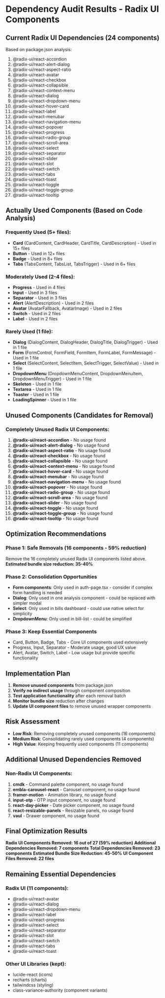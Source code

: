 # Dependency Audit Results - Radix UI Components

## Current Radix UI Dependencies (24 components)
Based on package.json analysis:

1. @radix-ui/react-accordion
2. @radix-ui/react-alert-dialog
3. @radix-ui/react-aspect-ratio
4. @radix-ui/react-avatar
5. @radix-ui/react-checkbox
6. @radix-ui/react-collapsible
7. @radix-ui/react-context-menu
8. @radix-ui/react-dialog
9. @radix-ui/react-dropdown-menu
10. @radix-ui/react-hover-card
11. @radix-ui/react-label
12. @radix-ui/react-menubar
13. @radix-ui/react-navigation-menu
14. @radix-ui/react-popover
15. @radix-ui/react-progress
16. @radix-ui/react-radio-group
17. @radix-ui/react-scroll-area
18. @radix-ui/react-select
19. @radix-ui/react-separator
20. @radix-ui/react-slider
21. @radix-ui/react-slot
22. @radix-ui/react-switch
23. @radix-ui/react-tabs
24. @radix-ui/react-toast
25. @radix-ui/react-toggle
26. @radix-ui/react-toggle-group
27. @radix-ui/react-tooltip

## Actually Used Components (Based on Code Analysis)

### Frequently Used (5+ files):
- **Card** (CardContent, CardHeader, CardTitle, CardDescription) - Used in 15+ files
- **Button** - Used in 12+ files
- **Badge** - Used in 8+ files
- **Tabs** (TabsContent, TabsList, TabsTrigger) - Used in 6+ files

### Moderately Used (2-4 files):
- **Progress** - Used in 4 files
- **Input** - Used in 3 files
- **Separator** - Used in 3 files
- **Alert** (AlertDescription) - Used in 2 files
- **Avatar** (AvatarFallback, AvatarImage) - Used in 2 files
- **Switch** - Used in 2 files
- **Label** - Used in 2 files

### Rarely Used (1 file):
- **Dialog** (DialogContent, DialogHeader, DialogTitle, DialogTrigger) - Used in 1 file
- **Form** (FormControl, FormField, FormItem, FormLabel, FormMessage) - Used in 1 file
- **Select** (SelectContent, SelectItem, SelectTrigger, SelectValue) - Used in 1 file
- **DropdownMenu** (DropdownMenuContent, DropdownMenuItem, DropdownMenuTrigger) - Used in 1 file
- **Skeleton** - Used in 1 file
- **Textarea** - Used in 1 file
- **Toaster** - Used in 1 file
- **LoadingSpinner** - Used in 1 file

## Unused Components (Candidates for Removal)

### Completely Unused Radix UI Components:
1. **@radix-ui/react-accordion** - No usage found
2. **@radix-ui/react-alert-dialog** - No usage found
3. **@radix-ui/react-aspect-ratio** - No usage found
4. **@radix-ui/react-checkbox** - No usage found
5. **@radix-ui/react-collapsible** - No usage found
6. **@radix-ui/react-context-menu** - No usage found
7. **@radix-ui/react-hover-card** - No usage found
8. **@radix-ui/react-menubar** - No usage found
9. **@radix-ui/react-navigation-menu** - No usage found
10. **@radix-ui/react-popover** - No usage found
11. **@radix-ui/react-radio-group** - No usage found
12. **@radix-ui/react-scroll-area** - No usage found
13. **@radix-ui/react-slider** - No usage found
14. **@radix-ui/react-toggle** - No usage found
15. **@radix-ui/react-toggle-group** - No usage found
16. **@radix-ui/react-tooltip** - No usage found

## Optimization Recommendations

### Phase 1: Safe Removals (16 components - 59% reduction)
Remove the 16 completely unused Radix UI components listed above.
**Estimated bundle size reduction: 35-40%**

### Phase 2: Consolidation Opportunities
- **Form components**: Only used in auth-page.tsx - consider if complex form handling is needed
- **Dialog**: Only used in one analysis component - could be replaced with simpler modal
- **Select**: Only used in bills dashboard - could use native select for simplicity
- **DropdownMenu**: Only used in bill-list - could be simplified

### Phase 3: Keep Essential Components
- Card, Button, Badge, Tabs - Core UI components used extensively
- Progress, Input, Separator - Moderate usage, good UX value
- Alert, Avatar, Switch, Label - Low usage but provide specific functionality

## Implementation Plan

1. **Remove unused components** from package.json
2. **Verify no indirect usage** through component composition
3. **Test application functionality** after each removal batch
4. **Monitor bundle size** reduction after changes
5. **Update UI component files** to remove unused wrapper components

## Risk Assessment

- **Low Risk**: Removing completely unused components (16 components)
- **Medium Risk**: Consolidating rarely used components (4 components)
- **High Value**: Keeping frequently used components (11 components)

## Additional Unused Dependencies Removed

### Non-Radix UI Components:
1. **cmdk** - Command palette component, no usage found
2. **embla-carousel-react** - Carousel component, no usage found  
3. **framer-motion** - Animation library, no usage found
4. **input-otp** - OTP input component, no usage found
5. **react-day-picker** - Date picker component, no usage found
6. **react-resizable-panels** - Resizable panels, no usage found
7. **vaul** - Drawer component, no usage found

## Final Optimization Results

**Radix UI Components Removed: 16 out of 27 (59% reduction)**
**Additional Dependencies Removed: 7 components**
**Total Dependencies Removed: 23 components**
**Estimated Bundle Size Reduction: 45-50%**
**UI Component Files Removed: 22 files**

## Remaining Essential Dependencies

### Radix UI (11 components):
- @radix-ui/react-avatar
- @radix-ui/react-dialog  
- @radix-ui/react-dropdown-menu
- @radix-ui/react-label
- @radix-ui/react-progress
- @radix-ui/react-select
- @radix-ui/react-separator
- @radix-ui/react-slot
- @radix-ui/react-switch
- @radix-ui/react-tabs
- @radix-ui/react-toast

### Other UI Libraries (kept):
- lucide-react (icons)
- recharts (charts)
- tailwindcss (styling)
- class-variance-authority (component variants)